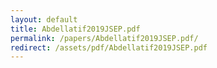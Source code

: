 ```yaml
---
layout: default
title: Abdellatif2019JSEP.pdf
permalink: /papers/Abdellatif2019JSEP.pdf/
redirect: /assets/pdf/Abdellatif2019JSEP.pdf
---
```

